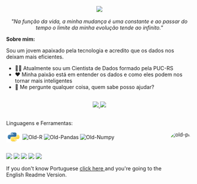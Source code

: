  
<div align="center">
  <a href="https://github.com/oldrios">
  <img height="250em" src="https://i.ibb.co/kSGk7QS/HELLO-pt-br.png" border="0"/></a>



<p><i>"Na função da vida, a minha mudança é uma constante e ao passar do tempo o limite da minha evolução tende ao infinito."</i></p>
</div>

<b>Sobre mim:</b> 

Sou um jovem apaixado pela tecnologia e acredito que os dados nos deixam mais eficientes.

- 👨‍🎓 Atualmente sou um Cientista de Dados formado pela PUC-RS
- ❤️ Minha paixão está em entender os dados e como eles podem nos tornar mais inteligentes
- 💬 Me pergunte qualquer coisa, quem sabe posso ajudar?


<br>
<div align="center">
  <a href="https://github.com/oldrios">
  <img height="150em" src="https://github-readme-stats.vercel.app/api?username=oldrios&show_icons=true&theme=github_dark&include_all_commits=true&count_private=true"/>
  <img height="150em" src="https://github-readme-stats.vercel.app/api/top-langs/?username=oldrios&layout=compact&langs_count=7&theme=github_dark"/>
  </a>
</div>


<br>
<div style="display: inline_block">

Linguagens e Ferramentas:


  <img align="center" alt="Old-Python" height="30" width="40" src="https://raw.githubusercontent.com/devicons/devicon/master/icons/python/python-original.svg">
  <img align="center" alt="Old-R" height="30" width="40" src="https://cdn.jsdelivr.net/gh/devicons/devicon/icons/r/r-original.svg">
  <img align="center" alt="Old-Pandas" height="30" width="40" src="https://cdn.jsdelivr.net/gh/devicons/devicon/icons/pandas/pandas-original-wordmark.svg">
  <img align="center" alt="Old-Numpy" height="30" width="40" src="https://cdn.jsdelivr.net/gh/devicons/devicon/icons/numpy/numpy-original-wordmark.svg">
  <img align="right" alt="old-pic" height="150" style="border-radius:100px;" src="https://i.ibb.co/cyctMML/download20220306162652.png">
</div>

##

<div> 
  <a href="https://www.linkedin.com/in/oldaque-rios" target="_blank"><img src="https://img.shields.io/badge/-LinkedIn-%230077B5?style=for-the-badge&logo=linkedin&logoColor=white" target="_blank"></a> 
  <a href="https://instagram.com/oldrios" target="_blank"><img src="https://img.shields.io/badge/-Instagram-%23E4405F?style=for-the-badge&logo=instagram&logoColor=white" target="_blank"></a>
  <a href="https://www.twitter.com/oldaque_" target="_blank"><img src="https://img.shields.io/badge/-Twitter-blue?style=for-the-badge&logo=twitter&logoColor=white" target="_blank"></a> 
  <a href = "mailto:oldackster@gmail.com"><img src="https://img.shields.io/badge/-Gmail-%23333?style=for-the-badge&logo=gmail&logoColor=white" target="_blank"></a>
  <a href = "mailto:oldaque_neto@hotmail.com"><img src="https://img.shields.io/badge/-Outlook-blue?style=for-the-badge&logo=microsoft&logoColor=white" target="_blank"></a>

 <p> If you don't know Portuguese <a href="https://github.com/oldrios/oldrios/blob/main/README_EN-US.md"> click here </a> and you're going to the English Readme Version. </p>
